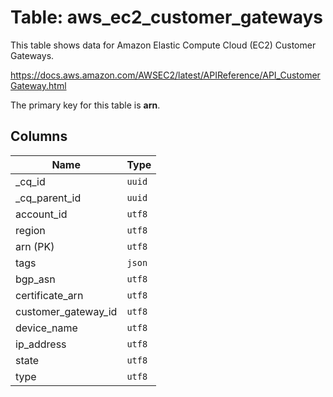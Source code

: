# Table: aws_ec2_customer_gateways

This table shows data for Amazon Elastic Compute Cloud (EC2) Customer Gateways.

https://docs.aws.amazon.com/AWSEC2/latest/APIReference/API_CustomerGateway.html

The primary key for this table is **arn**.

## Columns

| Name          | Type          |
| ------------- | ------------- |
|_cq_id|`uuid`|
|_cq_parent_id|`uuid`|
|account_id|`utf8`|
|region|`utf8`|
|arn (PK)|`utf8`|
|tags|`json`|
|bgp_asn|`utf8`|
|certificate_arn|`utf8`|
|customer_gateway_id|`utf8`|
|device_name|`utf8`|
|ip_address|`utf8`|
|state|`utf8`|
|type|`utf8`|